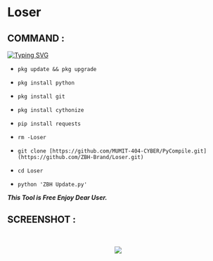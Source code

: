 # Loser

## COMMAND :

[![Typing SVG](https://readme-typing-svg.demolab.com?font=Fira+Code&pause=1000&color=FF2C10&background=31FF9400&width=435&lines=Encrypt+Your+Python+Script+Enjoy%F0%9F%A4%9F)](https://git.io/typing-svg)

* `pkg update && pkg upgrade`

* `pkg install python`

* `pkg install git`

* `pkg install cythonize`

* `pip install requests`

* `rm -Loser`

* `git clone [https://github.com/MUMIT-404-CYBER/PyCompile.git](https://github.com/ZBH-Brand/Loser.git)`

* `cd Loser`

* `python 'ZBH Update.py'`


___This Tool is Free Enjoy Dear User.___</br>

## SCREENSHOT :


<br>
<p align="center">
<img src="![IMG-20230429-WA0031](https://user-images.githubusercontent.com/125175895/235300200-bcf130a7-db12-4d30-a965-d0ef2553310c.jpg)"/>
</p>
